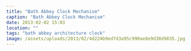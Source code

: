 ```yaml
---
title: "Bath Abbey Clock Mechanism"
caption: "Bath Abbey Clock Mechanism"
date: 2013-02-02 15:03
location: ""
tags: "bath abbey architecture clock"
image: /assets/uploads/2013/02/4d224b9ed7d3a95c990ae8e9d38d9835.jpg
---
```

